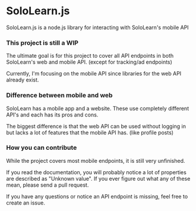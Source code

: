 # SoloLearn.js
SoloLearn.js is a node.js library for interacting with SoloLearn's mobile API

### This project is still a WIP

The ultimate goal is for this project to cover all API endpoints in both SoloLearn's web and mobile API. (except for tracking/ad endpoints)

Currently, I'm focusing on the mobile API since libraries for the web API already exist.

### Difference between mobile and web

SoloLearn has a mobile app and a website. These use completely different API's and each has its pros and cons.

The biggest difference is that the web API can be used without logging in but lacks a lot of features that the mobile API has. (like profile posts)

### How you can contribute

While the project covers most mobile endpoints, it is still very unfinished.

If you read the documentation, you will probably notice a lot of properties are described as "Unknown value". If you ever figure out what any of these mean, please send a pull request.

If you have any questions or notice an API endpoint is missing, feel free to create an issue.

